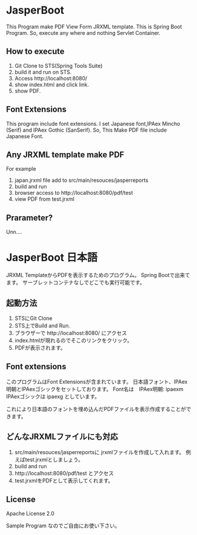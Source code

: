 JasperBoot
==============

This Program make PDF View Form JRXML template.
This is Spring Boot Program.
So, execute any where and nothing Servlet Container.

## How to execute

1. Git Clone to STS(Spring Tools Suite)
2. build it and run on STS.
3. Access http://localhost:8080/
4. show index.html and click link.
5. show PDF.

## Font Extensions
This program include font extensions.
I set Japanese font,IPAex Mincho (Serif) and IPAex Gothic (SanSerif).
So, This Make PDF file include Japanese Font.

## Any JRXML template make PDF
For example
1. japan.jrxml file add to src/main/resouces/jasperreports  
2. build and run
3. browser access to http://localhost:8080/pdf/test 
4. view PDF from test.jrxml

## Prarameter?

Unn....

JasperBoot 日本語
===========
JRXML TemplateからPDFを表示するためのプログラム。
Spring Bootで出来てます。
サーブレットコンテナなしでどこでも実行可能です。

## 起動方法 

1. STSにGit Clone
2. STS上でBuild and Run.
3. ブラウザーで http://localhost:8080/ にアクセス
4. index.htmlが現れるのでそこのリンクをクリック。
5. PDFが表示されます。

## Font extensions

このプログラムはFont Extensionsが含まれています。
日本語フォント、IPAex明朝とIPAexゴシックをセットしております。
Font名は　IPAex明朝: ipaexm IPAexゴシックは ipaexg としています。
 
これにより日本語のフォントを埋め込んだPDFファイルを表示作成することができます。

## どんなJRXMLファイルにも対応

1. src/main/resouces/jasperreportsに jrxmlファイルを作成して入れます。
   例えばtest.jrxmlとしましょう。
2. build and run
3. http://localhost:8080/pdf/test とアクセス
4. test.jrxmlをPDFとして表示してくれます。

## License

Apache License 2.0

Sample Program なのでご自由にお使い下さい。



